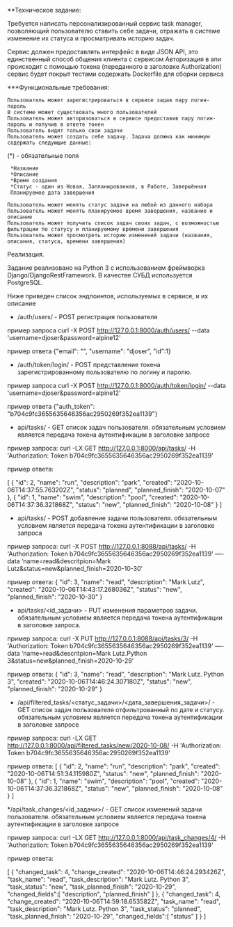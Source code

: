 **Техническое задание:

Требуется написать персонализированный сервис task manager, позволяющий пользователю ставить себе задачи, отражать в системе изменение их статуса и просматривать историю задач.

Сервис должен предоставлять интерфейс в виде JSON API, это единственный способ общения клиента с сервисом
Авторизация в апи происходит с помощью токена (переданного в заголовке Authorization)
сервис будет покрыт тестами
содержать Dockerfile для сборки сервиса


***Функциональные требования:

    Пользователь может зарегистрироваться в сервисе задав пару логин-пароль
    В системе может существовать много пользователей
    Пользователь может авторизоваться в сервисе предоставив пару логин-пароль и получив в ответе токен
    Пользователь видит только свои задачи
    Пользователь может создать себе задачу. Задача должна как минимум содержать следующие данные:

(*) - обязательные поля

     *Название
     *Описание
     *Время создания
     *Статус - один из Новая, Запланированная, в Работе, Завершённая
     Планируемое дата завершения

    Пользователь может менять статус задачи на любой из данного набора
    Пользователь может менять планируемое время завершения, название и описание
    Пользователь может получить список задач своих задач, с возможностью фильтрации по статусу и планируемому времени завершения
    Пользователь может просмотреть историю изменений задачи (названия, описания, статуса, времени завершения)



Реализация.

Задание реализовано на Python 3 с использованием фреймворка Django/DjangoRestFramework. В качестве СУБД используется PostgreSQL.


Ниже приведен список эндпоинтов, используемых в сервисе, и их описание

* /auth/users/ - POST
регистрация пользователя

пример запроса 
curl -X POST http://127.0.0.1:8000/auth/users/ --data 'username=djoser&password=alpine12'

пример ответа
{"email": "", "username": "djoser", "id":1}

* /auth/token/login/ - POST
представление токена зарегистрированному пользователю по логину и паролю.

пример запроса 
curl -X POST http://127.0.0.1:8000/auth/token/login/ --data 'username=djoser&password=alpine12'

пример ответа
{"auth_token": "b704c9fc3655635646356ac2950269f352ea1139"}

* api/tasks/ - GET 
список задач  пользователя. обязательным условием является передача токена аутентификации в заголовке запросе

пример запроса:
curl -LX GET http://127.0.0.1:8000/api/tasks/ -H 'Authorization: Token b704c9fc3655635646356ac2950269f352ea1139'

пример ответа:

[
{
"id": 2,
"name": "run",
"description": "park",
"created": "2020-10-06T14:37:55.763202Z",
"status": "planned",
"planned_finish": "2020-10-07"
},
{
"id": 1,
"name": "swim",
"description": "pool",
"created": "2020-10-06T14:37:36.321868Z",
"status": "new",
"planned_finish": "2020-10-08"
}
]

* api/tasks/ - POST 
добавление задачи пользователя. обязательным условием является передача токена аутентификации в заголовке запроса

пример запроса:
curl -X POST http://127.0.0.1:8088/api/tasks/ -H 'Authorization: Token b704c9fc3655635646356ac2950269f352ea1139' —-data ‘name=read&descritpion=Mark Lutz&status=new&planned_finish=2020-10-30’

пример ответа:
{
"id": 3,
"name": "read",
"description": "Mark Lutz",
"created": "2020-10-06T14:43:17.268036Z",
"status": "new",
"planned_finish": "2020-10-30"
}

* api/tasks/<id_задачи> - PUT
изменения параметров задачи. обязательным условием является передача токена аутентификации в заголовке запроса.

пример запроса:
curl -X PUT http://127.0.0.1:8088/api/tasks/3/ -H 'Authorization: Token b704c9fc3655635646356ac2950269f352ea1139' —-data ‘name=read&descritpion=Mark Lutz.Python 3&status=new&planned_finish=2020-10-29’

пример ответа:
{
"id": 3,
"name": "read",
"description": "Mark Lutz. Python 3",
"created": "2020-10-06T14:46:24.307180Z",
"status": "new",
"planned_finish": "2020-10-29"
}

* /api/filtered_tasks/<статус_задачи>/<дата_завершения_задачи>/ - GET
список задач  пользователя отфильтрованный по дате и статусу. обязательным условием является передача токена аутентификации в заголовке запросе


пример запроса:
curl -LX GET http://127.0.0.1:8000/api/filtered_tasks/new/2020-10-08/ -H 'Authorization: Token b704c9fc3655635646356ac2950269f352ea1139'

пример ответа:
[
{
"id": 2,
"name": "run",
"description": "park",
"created": "2020-10-06T14:51:34.115980Z",
"status": "new",
"planned_finish": "2020-10-08"
},
{
"id": 1,
"name": "swim",
"description": "pool",
"created": "2020-10-06T14:37:36.321868Z",
"status": "new",
"planned_finish": "2020-10-08"
}
]


*/api/task_changes/<id_задачи>/ - GET
список изменений задачи пользователя. обязательным условием является передача токена аутентификации в заголовке запросе

пример запроса:
curl -LX GET http://127.0.0.1:8000/api/task_changes/4/ -H 'Authorization: Token b704c9fc3655635646356ac2950269f352ea1139'

пример ответа:

[
{
"changed_task": 4,
"change_created": "2020-10-06T14:46:24.293426Z",
"task_name": "read",
"task_description": "Mark Lutz. Python 3",
"task_status": "new",
"task_planned_finish": "2020-10-29",
"changed_fields":[
"description",
"planned_finish"
]
},
{
"changed_task": 4,
"change_created": "2020-10-06T14:59:18.653582Z",
"task_name": "read",
"task_description": "Mark Lutz. Python 3",
"task_status": "planned",
"task_planned_finish": "2020-10-29",
"changed_fields":[
"status"
]
}
]


